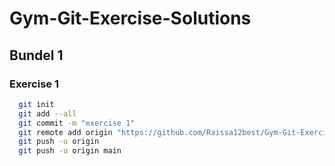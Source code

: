 # Gym-Git-Exercise-Solutions
## Bundel 1
### Exercise 1
``` bash
  git init
  git add --all
  git commit -m "exercise 1"
  git remote add origin "https://github.com/Raissa12best/Gym-Git-Exercise-Solutions.git"
  git push -u origin
  git push -u origin main

